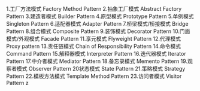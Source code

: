 1.工厂方法模式	Factory Method Pattern
2.抽象工厂模式	Abstract Factory Pattern
3.建造者模式	Builder Pattern
4.原型模式	Prototype Pattern
5.单例模式	Singleton Pattern
6.适配器模式	Adapter Pattern
7.桥梁模式/桥接模式	Bridge Pattern
8.组合模式	Composite Pattern
9.装饰模式	Decorator Pattern
10.门面模式/外观模式	Facade Pattern
11.享元模式	Flyweight Pattern
12.代理模式	Proxy pattern
13.责任链模式	Chain of Responsibility Pattern
14.命令模式	Command Pattern
15.解释器模式	Interpreter Pattern
16.迭代器模式	Iterator Pattern
17.中介者模式	Mediator Pattern
18.备忘录模式	Memento Pattern
19.观察者模式	Observer Pattern
20状态模式	State Pattern
21.策略模式	Strategy Pattern
22.模板方法模式	Template Method Pattern
23.访问者模式	Visitor Pattern
z